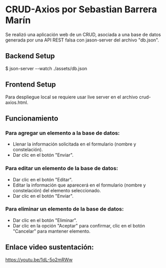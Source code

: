 # CRUD-Axios por Sebastian Barrera Marín

Se realizó una aplicación web de un CRUD, asociada a una base de datos generada por una API REST falsa con jason-server del archivo "db.json". 

## Backend Setup

$ json-server --watch ./assets/db.json

## Frontend Setup

Para despliegue local se requiere usar live server en el archivo crud-axios.html.

## Funcionamiento

### Para agregar un elemento a la base de datos:
* Llenar la información solicitada en el formulario (nombre y constelación).
* Dar clic en el botón "Enviar".

### Para editar un elemento de la base de datos:
* Dar clic en el botón "Editar".
* Editar la información que aparecerá en el formulario (nombre y constelación) del elemento seleccionado.
* Dar clic en el botón "Enviar".

### Para eliminar un elemento de la base de datos:
* Dar clic en el botón "Eliminar".
* Dar clic en la opción "Aceptar" para confirmar, clic en el botón "Cancelar" para mantener elemento.

## Enlace video sustentación:
https://youtu.be/1dL-5o2mRWw





